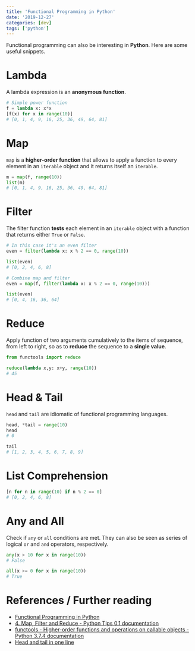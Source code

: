 ```yaml
---
title: 'Functional Programming in Python'
date: '2019-12-27'
categories: [dev]
tags: ['python']
---
```


Functional programming can also be interesting in **Python**. Here are some useful snippets.

# Lambda

A lambda expression is an **anonymous function**.

```python
# Simple power function
f = lambda x: x*x
[f(x) for x in range(10)]
# [0, 1, 4, 9, 16, 25, 36, 49, 64, 81]
```

# Map

`map` is a **higher-order function** that allows to apply a function to every element in an `iterable` object and it returns itself an `iterable`. 

```python
m = map(f, range(10))
list(m)
# [0, 1, 4, 9, 16, 25, 36, 49, 64, 81]
```

# Filter

The filter function **tests** each element in an `iterable` object with a function that returns either `True` or `False`.

```python
# In this case it's an even filter
even = filter(lambda x: x % 2 == 0, range(10))

list(even)
# [0, 2, 4, 6, 8]

# Combine map and filter
even = map(f, filter(lambda x: x % 2 == 0, range(10)))

list(even)
# [0, 4, 16, 36, 64]
```

# Reduce

Apply function of two arguments cumulatively to the items of sequence, from left to right, so as to **reduce** the sequence to a **single value**.

```python
from functools import reduce

reduce(lambda x,y: x+y, range(10))
# 45
```

# Head & Tail

`head` and `tail` are idiomatic of functional programming languages.

```python
head, *tail = range(10)
head
# 0

tail
# [1, 2, 3, 4, 5, 6, 7, 8, 9]
```

# List Comprehension

```python
[n for n in range(10) if n % 2 == 0]
# [0, 2, 4, 6, 8]
```

# Any and All

Check if `any` or `all` conditions are met.
They can also be seen as series of logical `or` and `and` operators, respectively.

```python
any(x > 10 for x in range(10))
# False

all(x >= 0 for x in range(10))
# True
```

# References / Further reading

- [Functional Programming in Python](https://stackabuse.com/functional-programming-in-python/)
- [4. Map, Filter and Reduce - Python Tips 0.1 documentation](http://book.pythontips.com/en/latest/map_filter.html)
- [functools - Higher-order functions and operations on callable objects - Python 3.7.4 documentation](https://docs.python.org/3/library/functools.html)
- [Head and tail in one line](https://stackoverflow.com/questions/10532473/head-and-tail-in-one-line)
